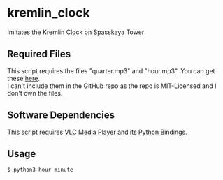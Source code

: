 # kremlin_clock
Imitates the Kremlin Clock on Spasskaya Tower

## Required Files
This script requires the files "quarter.mp3" and "hour.mp3".
You can get these [here](https://www.icloud.com/iclouddrive/040aQxBhgjb01K0eLsrz_m1HQ#kclockfiles).\
I can't include them in the GitHub repo as the repo is MIT-Licensed and I don't own the files.

## Software Dependencies
This script requires [VLC Media Player](https://www.videolan.org/vlc/) and its [Python Bindings](https://pypi.org/project/python-vlc/).

## Usage
`$ python3 hour minute`
